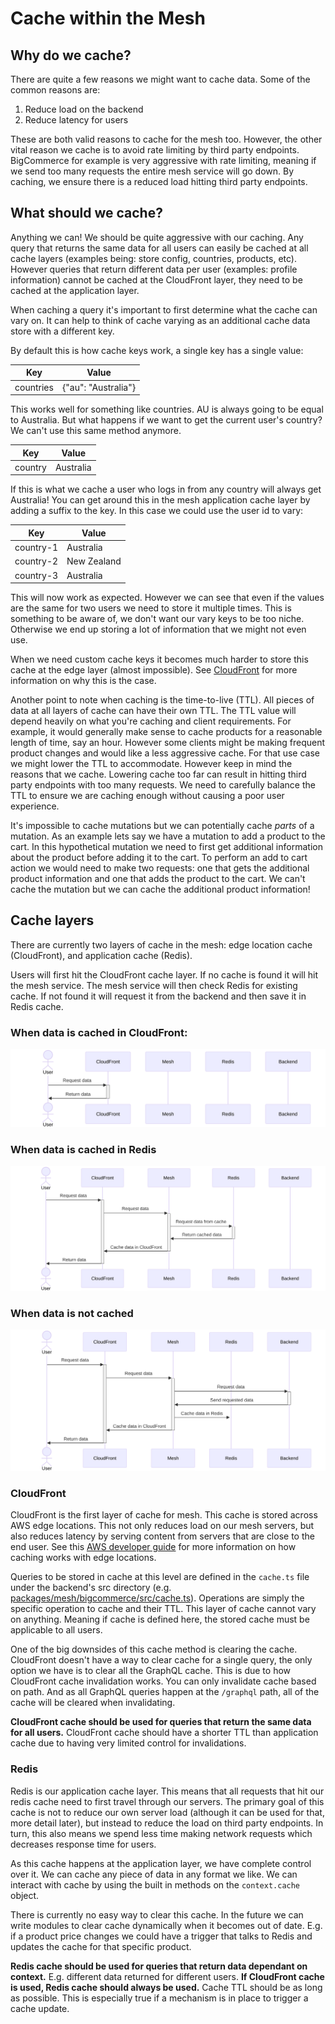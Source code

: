 # Cache within the Mesh

## Why do we cache?

There are quite a few reasons we might want to cache data. Some of the common reasons are:

1. Reduce load on the backend
2. Reduce latency for users

These are both valid reasons to cache for the mesh too. However, the other vital reason we cache is to avoid rate limiting by third party endpoints. BigCommerce for example is very aggressive with rate limiting, meaning if we send too many requests the entire mesh service will go down. By caching, we ensure there is a reduced load hitting third party endpoints.

## What should we cache?

Anything we can! We should be quite aggressive with our caching. Any query that returns the same data for all users can easily be cached at all cache layers (examples being: store config, countries, products, etc). However queries that return different data per user (examples: profile information) cannot be cached at the CloudFront layer, they need to be cached at the application layer.

When caching a query it's important to first determine what the cache can vary on. It can help to think of cache varying as an additional cache data store with a different key.

By default this is how cache keys work, a single key has a single value:

| Key       | Value               |
| --------- | ------------------- |
| countries | {"au": "Australia"} |

This works well for something like countries. AU is always going to be equal to Australia. But what happens if we want to get the current user's country? We can't use this same method anymore.

| Key     | Value     |
| ------- | --------- |
| country | Australia |

If this is what we cache a user who logs in from any country will always get Australia! You can get around this in the mesh application cache layer by adding a suffix to the key. In this case we could use the user id to vary:

| Key       | Value       |
| --------- | ----------- |
| country-1 | Australia   |
| country-2 | New Zealand |
| country-3 | Australia   |

This will now work as expected. However we can see that even if the values are the same for two users we need to store it multiple times. This is something to be aware of, we don't want our vary keys to be too niche. Otherwise we end up storing a lot of information that we might not even use.

When we need custom cache keys it becomes much harder to store this cache at the edge layer (almost impossible). See [CloudFront](#cloudfront) for more information on why this is the case.

Another point to note when caching is the time-to-live (TTL). All pieces of data at all layers of cache can have their own TTL. The TTL value will depend heavily on what you're caching and client requirements. For example, it would generally make sense to cache products for a reasonable length of time, say an hour. However some clients might be making frequent product changes and would like a less aggressive cache. For that use case we might lower the TTL to accommodate. However keep in mind the reasons that we cache. Lowering cache too far can result in hitting third party endpoints with too many requests. We need to carefully balance the TTL to ensure we are caching enough without causing a poor user experience. 

It's impossible to cache mutations but we can potentially cache _parts_ of a mutation. As an example lets say we have a mutation to add a product to the cart. In this hypothetical mutation we need to first get additional information about the product before adding it to the cart. To perform an add to cart action we would need to make two requests: one that gets the additional product information and one that adds the product to the cart. We can't cache the mutation but we can cache the additional product information!

## Cache layers

There are currently two layers of cache in the mesh: edge location cache (CloudFront), and application cache (Redis).

Users will first hit the CloudFront cache layer. If no cache is found it will hit the mesh service. The mesh service will then check Redis for existing cache. If not found it will request it from the backend and then save it in Redis cache.

### When data is cached in CloudFront:

![alt text](images/cloudfront-cache-diagram.svg)

### When data is cached in Redis

![alt text](images/redis-cache-diagram.svg)

### When data is not cached

![alt text](images/no-cache-diagram.svg)

### CloudFront

CloudFront is the first layer of cache for mesh. This cache is stored across AWS edge locations. This not only reduces load on our mesh servers, but also reduces latency by serving content from servers that are close to the end user. See this [AWS developer guide](https://docs.aws.amazon.com/AmazonCloudFront/latest/DeveloperGuide/cache-hit-ratio-explained.html) for more information on how caching works with edge locations.

Queries to be stored in cache at this level are defined in the `cache.ts` file under the backend's src directory (e.g. [packages/mesh/bigcommerce/src/cache.ts](../packages/mesh/bigcommerce/src/cache.ts)). Operations are simply the specific operation to cache and their TTL. This layer of cache cannot vary on anything. Meaning if cache is defined here, the stored cache must be applicable to all users.

One of the big downsides of this cache method is clearing the cache. CloudFront doesn't have a way to clear cache for a single query, the only option we have is to clear all the GraphQL cache. This is due to how CloudFront cache invalidation works. You can only invalidate cache based on path. And as all GraphQL queries happen at the `/graphql` path, all of the cache will be cleared when invalidating.

**CloudFront cache should be used for queries that return the same data for all users.** CloudFront cache should have a shorter TTL than application cache due to having very limited control for invalidations.

### Redis

Redis is our application cache layer. This means that all requests that hit our redis cache need to first travel through our servers. The primary goal of this cache is not to reduce our own server load (although it can be used for that, more detail later), but instead to reduce the load on third party endpoints. In turn, this also means we spend less time making network requests which decreases response time for users.

As this cache happens at the application layer, we have complete control over it. We can cache any piece of data in any format we like. We can interact with cache by using the built in methods on the `context.cache` object.

There is currently no easy way to clear this cache. In the future we can write modules to clear cache dynamically when it becomes out of date. E.g. if a product price changes we could have a trigger that talks to Redis and updates the cache for that specific product.

**Redis cache should be used for queries that return data dependant on context.** E.g. different data returned for different users. **If CloudFront cache is used, Redis cache should always be used.** Cache TTL should be as long as possible. This is especially true if a mechanism is in place to trigger a cache update.
